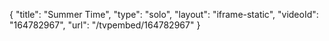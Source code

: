 {
    "title": "Summer Time",
    "type": "solo",
    "layout": "iframe-static",
    "videoId": "164782967",
    "url": "\/tvpembed\/164782967"
}